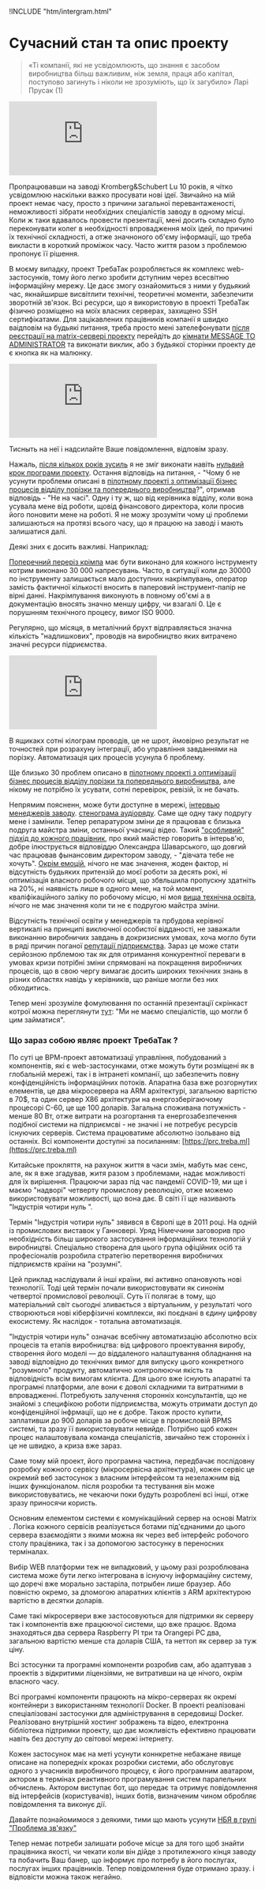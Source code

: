 !INCLUDE "htm/intergram.html"

# Сучасний стан та опис проекту

> «Ті компанії, які не усвідомлюють, що знання є засобом виробництва більш важливим, ніж земля, праця або капітал, поступово загинуть і ніколи не зрозуміють, що їх загубило» Ларі Прусак (1)


![](https://4to.treba.ml/i.php?/upload/2020/12/26/20201226210805-f6e5b0a9-xl.jpg)

Пропрацювавши на заводі  Kromberg&Schubert Lu 10 років, я чітко усвідомлюю наскільки важко просувати нові ідеї. Звичайно на мій проект немає часу, просто з причини загальної перевантаженості, неможливості зібрати необхідних спеціалістів заводу в одному місці. Коли ж таки вдавалось провести презентації, мені досить складно було переконувати колег в  необхідності впровадження моїх ідей, по причині їх технічної складності, а отже значноного об'єму інформації, що треба викласти в короткий проміжок часу. Часто життя разом з проблемою пропонує її рішення.

В моєму випадку, проект ТребаТак розробляється як комплекс web-застосунків, тому його легко зробити дступним через всесвітню інформаційну мережу. Це дасє змогу ознайомиться з ними у будьякий час, якнайширше висвітлити технічні, теоретичні моменти, забезпечити зворотній зв'язок. Всі ресурси, що я використовую в проекті ТребаТак фізично розміщено на моїх власних серверах, захищено SSH  сертифікатами. Для зацікавлених працівників компанії я швидко ваідповім на будьякі питання, треба просто мені зателефонувати [після реєстрації на matrix-сервері проекту](https://toc.treba.ml/riot/#/login) перейдіть до [кімнати MESSAGE TO ADMINISTRATOR](https://toc.treba.ml/riot/#/room/#message:let.treba.ml) та виконати виклик, або з будьякої сторінки проекту де є кнопка як на малюнку.

![](https://4to.treba.ml/i.php?/upload/2021/01/11/20210111212705-fcaa8fdb-xl.png)

Тисныть на неї і надсилайте Ваше повідомлення, відповім зразу.

Нажаль, [після кількох років зусиль](https://toc.treba.ml/ppt/ppt2/) я не зміг виконати навіть [нульвий крок програми проекту](https://rep-d.treba.ml/programa.html#0-%D0%BA%D1%80%D0%BE%D0%BA). Остання відповідь на питання, - "Чому б не усунути проблеми описані в [пілотному проекті з оптимізації бізнес процесів відділу порізки та попереднього виробництва](https://pp.vokov.tk/Derevo-potochno%D1%97-realnost%D1%96.html#)?", отримав відповідь - "Не на часі". Одну і ту ж, що від керівника відділу, коли вона усувала мене від роботи, щовід фінансового директора, коли просив його поновити мене на роботі. Я не можу зрозуміти чому ці проблеми залишаються на протязі всього часу, що я працюю на заводі і мають залишатися далі. 

Деякі зних є досить важливі. Наприклад:

[Поперечний переріз крімпа](https://pp.vokov.tk/Поперечний-переріз-крімпа.html?h=30) має бути виконано для кожного інструменту котрим виконано 30 000 напресувань. Часто, в ситуації коли до 30000 по інструменту залишається мало доступних накрімпувань, оператор замість фактичної кількості вносить в паперовий інструмент-папір не вірні данні. Накрімпування виконують в повному об'ємі а в документацію вносять значно меншу цифру, чи взагалі 0. Це є порушнням технічного процесу, вимог ISO 9000. 

Регулярно, що місяця, в металічний брухт відправляється значна кількість "надлишкових", проводів на виробництво яких витрачено значні ресурси підриємства. 

![](https://4to.treba.ml/i.php?/upload/2020/12/26/20201226211747-704d75fe-xx.jpg)

В ящикакх сотні кілограм проводів, це не шрот, ймовірно результат не точностей при розрахуну інтеграції, або управління завданнями на порізку. Автоматизація цих процесів усунула б  проблему.

Ще близько 30 проблем описано в [пілотному проекті з оптимізації бізнес процесів відділу порізки та попереднього виробництва](https://pp.vokov.tk/Derevo-potochno%D1%97-realnost%D1%96.html#), але нікому не потрібно їх усувати, сотні перевірок, ревізій, їх не бачать.

Непрямим поясненн, може бути доступне в мережі, [інтервью менеджерів заводу](https://translate.google.com/translate?sl=uk&tl=en&u=https://www.volyn24.com/news/100063-zhinky-buduyut-uspishnu-karieru-na-kromberg-end-shubert). [стенограма аудіоряду](https://rep-d.treba.ml/sten.html). Саме  ще одну таку подругу мене і замінили. Тепер репаратуром зміни де я працював є близька подруга майстра зміни, останньої учасниці відео. Такий ["особливий" підхід до кожного працівник](https://rep-d.treba.ml/sten.html#%D0%B3%D0%BE%D0%B2%D0%BE%D1%80%D0%B8%D1%82%D1%8C-%D0%BC%D0%B0%D1%80%D1%8C%D1%8F%D0%BD%D0%B0-%D1%81%D0%B0%D1%80%D0%B6%D0%B0%D0%BD-%D0%BC%D0%B0%D0%B9%D1%81%D1%82%D0%B5%D1%80-%D0%B7%D0%BC%D1%96%D0%BD%D0%B8), про який майстер говорить в інтерьв'ю, добре ілюструється відповіддю Олександра Шаварського, що довгий час працював фынансовим директором заводу, - "дівчата тебе не хочуть". [Окрім емоцій](https://rep-d.treba.ml/sten.html#%D0%B3%D0%BE%D0%B2%D0%BE%D1%80%D0%B8%D1%82%D1%8C-%D0%B2%D1%96%D1%80%D0%B0-%D1%80%D0%B5%D0%B4%D1%8C%D0%BA%D0%BE%D0%B2%D0%B8%D1%87-%D0%BA%D0%B5%D1%80%D1%96%D0%B2%D0%BD%D0%B8%D0%BA-%D0%B2%D1%96%D0%B4%D0%B4%D1%96%D0%BB%D1%83-%D1%8F%D0%BA%D0%BE%D1%81%D1%82%D1%96-%D0%B7%D0%B0%D0%B2%D0%BE%D0%B4%D1%83), нічого не має значення, жоден фактор, ні відсутність будьяких притензій до моєї роботи за десять рокі, ні оптимізація власного робочого місця, що збвльшила пропускну здатніть на 20%, ні наявність лише в одного мене, на той момент, кваліфікаційного заліку по робочому місцю, ні моя [вища технічна освіта](https://rep-c.treba.ml/resume/), нічого не має значення коли ти не є подругою майстра зміни.

Відсутність технічної освіти у менеджерів та прбудова керівної вертикалі на принципі виключної особистої відданості, не заважали виконанню виробничих завдань в докризисних умовах, хоча могло бути в ряді причин  поганої [репутації підприємства](https://translate.google.com/translate?sl=uk&tl=en&u=https://www.volyn24.com/news/89406-z-luckogo-kromberga-masovo-zvilniayutsia-pracivnyky). Зараз це може стати серйозною прблемою так як для отримання конкурентної переваги в умовах кризи потрібні зміни спрямовані на покращення виробничих процесів, що в свою чергу вимагає досить широких технічних знань в різних  областях навідь у керівників, що раніше могли без них обходитись.

Тепер мені зрозуміле фомулювання по останній презентації скрінкаст котрої можна переглянути [тут](https://4to.treba.ml/upload/2021/01/08/20210108213804-95090207.mp4): "Ми не маємо спеціалістів, що могли б цим займатися".

### **Що зараз собою являє проект ТребаТак ?**

По суті це  ВРМ-проект автоматизацї управління, побудований з компонентів, які є web-застосунками, отже можуть бути розміщені як в глобальній мережі, так і в інтранеті компанії, що забезпечить повну конфіденційність інформаційних потоків. 
Апаратна база вже розгорнутих елементів, це два мікросервера на ARM  архітектурі, загальною вартістю в 70$, та один сервер X86 архітектури на енергозберігаючому процесорі С-60, це ще 100 доларів. Загальна споживана потужність - менше 80 Вт, отже витрати на розгортання та енергозабезпечення подібної системи на підприємсві - не значні і не потребує ресурсів існуючих серверів. Система працюватиме абсолютно ізольвано від останніх. 
Всі компоненти доступні за посиланням: [https://prc.treba.ml](https://prc.treba.ml)

Китайське прокляття, на рахунок життя в часи змін, мабуть має сенс, але, як я вже згадував, житя разом з проблемами, надає можливості для їх вирішення. Працюючи зараз під час пандемії COVID-19,  ми ще і маємо "надворі" четверту промислову революцію, отже можемо використовувати можливості, що вона дає. В світі її ще називають "Індустрія чотири нуль ".

Термін "Індустрія чотири нуль" зявився в Європі ще в 2011 році. На одній із промислових виставок у Ганновері. Уряд Німеччини заговорив про необхідність більш широкого застосування інформаційних технологій у виробництві. Спеціально створена для цього група офіційних осіб та професіоналів розробила стратегію перетворення виробничих підприємств країни на "розумні".

Цей приклад наслідували й інші країни, які активно опановують нові технології. Тоді  цей термін почали використовувати як синонім четвертої промислової революції. Суть її полягає в тому, що матеріальний світ сьогодні зливається з віртуальним, у результаті чого створюються нові кіберфізичні комплекси, які поєднані в єдину цифрову екосистему. Як наслідок - тотальна автоматизація.

"Індустрія чотири нуль" означає всебічну автоматизацію абсолютно всіх процесів та етапів виробництва: від цифрового проектування виробу, створення його моделі — до віддаленого налаштування обладнання на заводі відповідно до технічних вимог для випуску цього конкретного "розумного" продукту, автоматично контролюючи якість та відповідність всім вимогам клієнта. Для цього вже існують апаратні та програмні платформи, але вони є доволі складними та витратними в впровадженні. Потребують залучення сторонніх консультантів, що не знайомі з специфікою роботи підприємства, можуть отримати доступ до конфіденційної інфрмації, що не є добре. Також просто купити, заплативши до 900 доларів за робоче місце в промисловій BPMS системі, та зразу її використовувати невийде. Потрібно щоб кожен процес налаштовувала команда спеціалістів, звичайно теж сторонніх і це не швидко, а криза вже зараз.

Саме тому мій проект, його програмна частина, передбачає послідовну розробку кожного сервісу (мікросервісна архітектура), кожен сервіс це окремий веб застосунок з власним інтерфейсом та незелажним від інших функціоналом. після розробки та тестування він може використовуватись, не чекаючи поки будуть розроблені всі інші, отже зразу приносячи користь.

Основним елементом системи є комунікаційний сервер на основі Matrix . Логіка кожного сервісів реалізується ботами під'єднаними до цього сервера взаємодіяти з якими можна як через веб інтерфейс робочого столу працівника, так і за допомогою застосунку в переносних терміналах.

Вибір WEB платформи теж не випадковий, у цьому разі розроблювана cистема може бути легко інтегрована в існуючу інформаційну систему, що доречі вже морально застаріла, потрыбен лише браузер. Або повністю окремо, за дпомогою апаратних клієнтів з ARM архітектурою вартістю в десятки доларів.

Саме такі мікросервери вже застосовуються для підтримки як серверу так і компонентів вже працюючої системи, що вже працює. Вдома знаходяться два сервера Raspberry PI три та Orangepi PC два, загальною вартістю менше ста доларів США, та неттоп як сервер за туж ціну.

Всі зстосунки та програмні компоненти розробив сам, або адаптував з проектів з відкритими ліцензіями, не витративши на це нічого, окрім власного часу.

Всі програмні компоненти працюють на мікро-серверах як окремі контейнери з використанням технології Docker.  В проекті реалізовані спеціалізовані застосунки для адміністрування в середовищі Docker. Реалізовано внутрішній хостинг зображень та відео, електронна бібліотека підтримки проекту, що дає можливість ефективно працювати навіть без доступу до світової мережі інтернету.

Кожен застосунок має на меті усунути коннкретне небажане явище описане на попередніх кроках розробки системи, або обслуговує одного з учасників виробничого процесу, є його програмним аватаром, актором в термінах реактивного програмування систем паралельних обчислень. Актором виступає бот, що передає та отримує повідомлення від інтерфейсів (користувачів), інших ботів, визначеним чином обробляє повідомлення та виконує дії.

Давайте познайомимося з деякими, тими що мають усунути [НБЯ в групі "Проблема зв'язку"](https://pp.vokov.tk/Problema-zv%27yazku.html#)

Тепер немає потреби залишати робоче місце за для того щоб знайти працівника якості, чи чекати коли він дійде з протилежного кінця заводу та побачить Ваш банер, що інформує про потребу в його послугах, послугах інших працівників. Тепер повідомлення буде отримано зразу. і відповісти можна також негайно.

<video id="my-video" class="video-js" controls preload="auto" width="640" height="480"
 poster="https://4to.treba.ml/upload/2020/12/25/pwg_representative/20201225181259-1894a0ec.jpg" data-setup="{}">
 <source src="https://4to.treba.ml/upload/2020/12/25/20201225181339-6ad20641.mp4" type='video/mp4'>
 <p class="vjs-no-js">
 </p>
 </video>
 
Комунікувати можна як з терміналу на робочому місці так і з мобільного.

Працівник не завжди знаходиться біля стаціонарного терміналу, а потреба в отриманні інформації про необхідний ідент виникає, (Берштелера, працівники якості, оператори) 
отже отримуємо інформацію про номер необхідного для накрімпування інструменту, місцезнаходження іденту контакта та  його віщуалвзації в трех проекціях від бота за допомогою переносного терміналу.

  <video id="my-video" class="video-js" controls preload="auto" width="640" height="480"
 poster="https://4to.treba.ml/upload/2020/12/25/pwg_representative/20201225183225-5c15fe74.jpg" data-setup="{}">
 <source src="https://4to.treba.ml/upload/2020/12/25/20201225183225-5c15fe74.mp4" type='video/mp4'>
 <p class="vjs-no-js">
 </p>
 </video>

Отримуєму туж саму інформацію за допомогою веб застосунку - "Каталог контактів та втулок"  за стаціонарним терміналом.

 <video id="my-video" class="video-js" controls preload="auto" width="640" height="480"
 poster="https://4to.treba.ml/upload/2020/12/25/pwg_representative/20201225181434-8249c4b4.jpg" data-setup="{}">
 <source src="https://4to.treba.ml/upload/2020/12/25/20201225181434-8249c4b4.mp4" type='video/mp4'>
 <p class="vjs-no-js">
 </p>
 </video>

Працюєо з довідковою системою по процесу "контактування", що побудована на основі бази знаньпроекту ТребаТак та інтелектуальної системи розробки ботів Dialogflow.

  <video id="my-video" class="video-js" controls preload="auto" width="640" height="480"
 poster="https://4to.treba.ml/upload/2020/12/25/pwg_representative/20201225183239-eabe7b81.jpg" data-setup="{}">
 <source src="https://4to.treba.ml/upload/2020/12/25/20201225183239-eabe7b81.mp4" type='video/mp4'>
 <p class="vjs-no-js">
 </p>
 </video>

Можна взаємодіяти з Krobot-том і з мобільного терміналу.

Також бот реалізований на цій платформі розуміє мову, тобто в перспективі можна виконувати дії (замовлення матеріалів, інструментів, послуг служб підтримки, тлщо) за допомогою голосового інтерфейсу. як це прцює можна побачити та почути перейшовши [за посиланням]


---
1. Ларі Прусак (англ. Larry Prusak) – дослідник, консультант, засновник та виконавчий директор Інституту управління знаннями (США), автор низки книг і публікацій на тему управління знаннями.